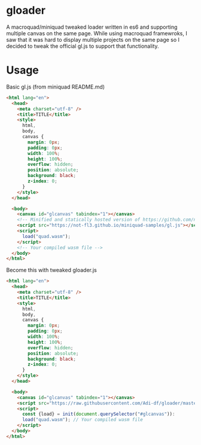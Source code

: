 # gloader

A macroquad/miniquad tweaked loader written in es6 and supporting multiple canvas on the same page.
While using macroquad framewroks, I saw that it was hard to display multiple projects on the same page so I decided to tweak the official gl.js to support that functionality.

# Usage

Basic gl.js (from miniquad README.md)

```html
<html lang="en">
  <head>
    <meta charset="utf-8" />
    <title>TITLE</title>
    <style>
      html,
      body,
      canvas {
        margin: 0px;
        padding: 0px;
        width: 100%;
        height: 100%;
        overflow: hidden;
        position: absolute;
        background: black;
        z-index: 0;
      }
    </style>
  </head>

  <body>
    <canvas id="glcanvas" tabindex="1"></canvas>
    <!-- Minified and statically hosted version of https://github.com/not-fl3/miniquad/blob/master/native/sapp-wasm/js/gl.js -->
    <script src="https://not-fl3.github.io/miniquad-samples/gl.js"></script>
    <script>
      load("quad.wasm");
    </script>
    <!-- Your compiled wasm file -->
  </body>
</html>
```

Become this with tweaked gloader.js

```html
<html lang="en">
  <head>
    <meta charset="utf-8" />
    <title>TITLE</title>
    <style>
      html,
      body,
      canvas {
        margin: 0px;
        padding: 0px;
        width: 100%;
        height: 100%;
        overflow: hidden;
        position: absolute;
        background: black;
        z-index: 0;
      }
    </style>
  </head>

  <body>
    <canvas id="glcanvas" tabindex="1"></canvas>
    <script src="https://raw.githubusercontent.com/Adi-df/gloader/master/dist/gl.min.js"></script>
    <script>
      const {load} = init(document.querySelector("#glcanvas")):
      load("quad.wasm"); // Your compiled wasm file
    </script>
  </body>
</html>
```
